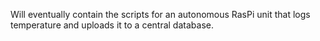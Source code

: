 Will eventually contain the scripts for an autonomous RasPi unit that logs temperature and uploads it to a central database. 
